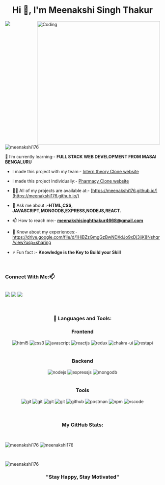 <h1 align="center">Hi 👋, I'm Meenakshi Singh Thakur</h1>
 <img src="https://readme-typing-svg.herokuapp.com/?lines=Full+Stack+Web+Developer;React+Developer;Quick+learner;MERN+Developer;&right=true&width=400&height=50">

<img align="right" alt="Coding" width="400" src="https://tse4.mm.bing.net/th?id=OIP.qtAYMn4m0S-6Rhwz2uZAoAHaFj&pid=Api&P=0">

<p align="left"> <img src="https://komarev.com/ghpvc/?username=meenakshi176&label=Profile%20views&color=0e75b6&style=flat" alt="meenakshi176" /> </p>

 🌱 I’m currently learning:- **FULL STACK WEB DEVELOPMENT FROM MASAI BENGALURU**

- I made this project with my team:- [Intern theory Clone website](https://venerable-moxie-7fca57.netlify.app/)

- I made this project Individually:- [Pharmacy Clone website](https://gleaming-haupia-a989a3.netlify.app/)

- 👨‍💻 All of my projects are available at:- [https://meenakshi176.github.io/](https://meenakshi176.github.io/)

- 💬 Ask me about :-**HTML,CSS, JAVASCRIPT,MONGODB,EXPRESS,NODEJS,REACT.**

- 📫 How to reach me:- **meenakshisinghthakur4668@gmail.com**

- 📄 Know about my experiences:- https://drive.google.com/file/d/1HiBZzGmgGzBwNDXdJo9xDj3jjK8Nshqr/view?usp=sharing

- ⚡ Fun fact :- **Knowledge is the Key to Build your Skill**
<br>
<h3 align="left">Connect With Me:📫</h3>
<br>

<div align="left">
<a href="https://linkedin.com/in/https://www.linkedin.com/in/meenakshi-singh-thakur-8b60a5220/" target="blank"><img src="https://img.shields.io/badge/LinkedIn-0077B5?style=for-the-badge&logo=linkedin&logoColor=white" /></a>
<a  href="mailto:meenakshisinghthakur4668@gmail.com" target="_blank"><img src="https://img.shields.io/badge/Gmail-D14836?style=for-the-badge&logo=gmail&logoColor=white" /></a>
  <a  href="https://github.com/meenakshi176" target="_blank"><img src="https://img.shields.io/badge/GitHub-100000?style=for-the-badge&logo=github&logoColor=white" /></a>
</div>
<br>
<br>

<h3 align="center">🚀 Languages and Tools:</h3>
<div align="center">
 
 <div align="center"><h3 align="center">Frontend</h3>
   <img src="https://img.shields.io/badge/html5-%23E34F26.svg?style=for-the-badge&logo=html5&logoColor=white" align="center" alt="html5">
   <img src = "https://img.shields.io/badge/css3-%231572B6.svg?style=for-the-badge&logo=css3&logoColor=white" align="center" alt="css3">
   <img src ="https://img.shields.io/badge/javascript-%23323330.svg?style=for-the-badge&logo=javascript&logoColor=%23F7DF1E" align="center" alt="javascript">
   <img src="https://img.shields.io/badge/React-20232A?style=for-the-badge&logo=react&logoColor=61DAFB"  align="center" alt="reactjs" />
   <img src="https://img.shields.io/badge/Redux-593D88?style=for-the-badge&logo=redux&logoColor=white"  align="center" alt="redux" />
   <img src = "https://img.shields.io/badge/chakra ui-%234ED1C5.svg?style=for-the-badge&logo=chakraui&logoColor=white" align="center" alt="chakra-ui"/>
   <img src="https://img.shields.io/badge/rest api-%23000000.svg?style=for-the-badge&logo=flask&logoColor=white" align="center" alt="restapi"/>  
 </div>

 <br/>

 <div align="center"><h3 align="center">Backend</h3> 
   <img src="https://img.shields.io/badge/Node.js-339933?style=for-the-badge&logo=nodedotjs&logoColor=white" align="center" alt="nodejs" />
   <img src="https://img.shields.io/badge/Express.js-000000?style=for-the-badge&logo=express&logoColor=white" align="center" alt="expressjs"/>
   <img src="https://img.shields.io/badge/MongoDB-4EA94B?style=for-the-badge&logo=mongodb&logoColor=white" align="center" alt="mongodb"/>
 </div>

 <br/>

<div align="center"><h3 align="center">Tools</h3> 
   <img src="https://img.shields.io/badge/heroku-%23430098.svg?style=for-the-badge&logo=heroku&logoColor=white" align="center" alt="git"/>
   <img src="https://img.shields.io/badge/netlify-%23000000.svg?style=for-the-badge&logo=netlify&logoColor=#00C7B7" align="center" alt="git"/>
   <img src="https://img.shields.io/badge/vercel-%23000000.svg?style=for-the-badge&logo=vercel&logoColor=whit" align="center" alt="git"/>
   <img src="https://img.shields.io/badge/Git-f44d27?style=for-the-badge&logo=git&logoColor=white"  align="center" alt="git"/>
   <img src="https://img.shields.io/badge/GitHub-100000?style=for-the-badge&logo=github&logoColor=white"  align="center" alt="github"/>
   <img src ="https://img.shields.io/badge/Postman-FF6C37?style=for-the-badge&logo=postman&logoColor=white" align="center" alt="postman">
   <img src = "https://img.shields.io/badge/NPM-%23000000.svg?style=for-the-badge&logo=npm&logoColor=white" align="center" alt="npm">
   <img src="https://img.shields.io/badge/Visual%20Studio-5C2D91.svg?style=for-the-badge&logo=visual-studio&logoColor=white"  align="center" alt="vscode"/>
   <br/>
   <br/>
 </div> 
</div>

<br/>

<h3 align="center">My GitHub Stats:</h3>
<br>
<p align="center">
<p><img align="left" src="https://github-readme-stats.vercel.app/api/top-langs?username=meenakshi176&show_icons=true&locale=en&layout=compact" alt="meenakshi176" />
<img align="center" src="https://github-readme-stats.vercel.app/api?username=meenakshi176&show_icons=true&locale=en" alt="meenakshi176" /></p>
 <br/>
 <p><img align="center" src="https://github-readme-streak-stats.herokuapp.com/?user=meenakshi176&" alt="meenakshi176" /></p>



<h3 align="center" color="green">"Stay Happy, Stay Motivated"</h3>

